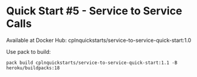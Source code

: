 # Quick Start #5 - Service to Service Calls


Available at Docker Hub: cplnquickstarts/service-to-service-quick-start:1.0


Use pack to build:

```
pack build cplnquickstarts/service-to-service-quick-start:1.1 -B heroku/buildpacks:18
```